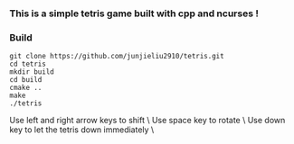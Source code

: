 ### This is a simple tetris game built with cpp and ncurses !

### Build
```
git clone https://github.com/junjieliu2910/tetris.git
cd tetris
mkdir build
cd build
cmake ..
make
./tetris
```
Use left and right arrow keys to shift \\
Use space key to rotate \\
Use down key to let the tetris down immediately \\


